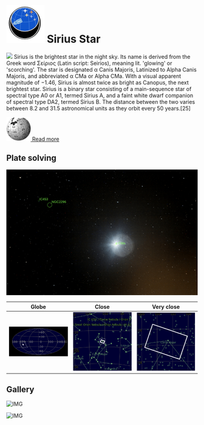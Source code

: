 # ![](..//Imaging//Common/pyl-tiny.png) Sirius Star
![](..//Imaging//JPEG/Sirius_Star+00+co.jpg)
Sirius is the brightest star in the night sky. Its name is derived from the Greek word Σείριος (Latin script: Seirios), meaning lit. 'glowing' or 'scorching'. The star is designated α Canis Majoris, Latinized to Alpha Canis Majoris, and abbreviated α CMa or Alpha CMa. With a visual apparent magnitude of −1.46, Sirius is almost twice as bright as Canopus, the next brightest star. Sirius is a binary star consisting of a main-sequence star of spectral type A0 or A1, termed Sirius A, and a faint white dwarf companion of spectral type DA2, termed Sirius B. The distance between the two varies between 8.2 and 31.5 astronomical units as they orbit every 50 years.[25]

[![](..//Imaging//Common/Wikipedia.png) Read more](https://en.wikipedia.org/wiki/Sirius)
## Plate solving 


![IMG](..//Imaging//HD/Sirius_Star_Annotated.jpg)


| Globe | Close | Very close |
| ----- | ----- | ----- |
|![IMG](..//Imaging//HD/Sirius_Star_Globe.jpg) |![IMG](..//Imaging//HD/Sirius_Star_Close.jpg) |![IMG](..//Imaging//HD/Sirius_Star_Closer.jpg) |

## Gallery
![IMG](..//Imaging//JPEG/Sirius_Star+00+co.jpg) 

![IMG](..//Imaging//JPEG/Sirius_Star+01+co.jpg) 

